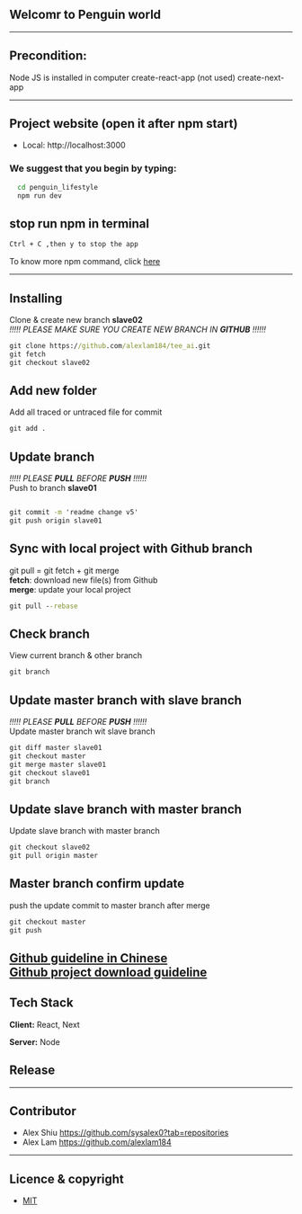 


## Welcomr to Penguin world



---
## Precondition:
Node JS is installed in computer
create-react-app  (not used)
create-next-app


---

## Project website (open it after npm start)
  - Local:            http://localhost:3000        


### We suggest that you begin by typing:
```bat
  cd penguin_lifestyle
  npm run dev
```

## stop run npm in terminal 
```bat
Ctrl + C ,then y to stop the app

```
To know more npm command, click [here](react_guide_readme.md)




---

## Installing 
Clone & create new branch  **slave02** </br>
*!!!!! PLEASE MAKE SURE YOU CREATE NEW BRANCH IN **GITHUB** !!!!!!*

```bat
git clone https://github.com/alexlam184/tee_ai.git
git fetch 
git checkout slave02

```
## Add new folder
Add  all traced or untraced file for commit
```bat
git add .
```


## Update branch 
*!!!!! PLEASE **PULL** BEFORE **PUSH** !!!!!!* </br>
Push to branch **slave01**
```bat

git commit -m 'readme change v5'
git push origin slave01 
```

## Sync with local project with Github branch 
git pull = git fetch + git merge </br>
**fetch**: download new file(s) from Github </br>
**merge**: update your local project </br>

```bat
git pull --rebase
```
## Check branch
View current branch & other branch
```bat
git branch
```
## Update master branch with slave branch
*!!!!! PLEASE **PULL** BEFORE **PUSH** !!!!!!* </br>
Update master branch wit slave branch
```bat
git diff master slave01
git checkout master
git merge master slave01
git checkout slave01
git branch
```

## Update slave branch with master branch
Update slave branch with master branch
```bat
git checkout slave02
git pull origin master
```

## Master branch confirm update
push the update commit to master branch after merge
```bat
git checkout master
git push
```


[Github guideline in Chinese](https://gitbook.tw/chapters/github/pull-from-github.html) </br>
[Github project download guideline](https://support.atlassian.com/bitbucket-cloud/docs/clone-and-make-a-change-on-a-new-branch/)
---

## Tech Stack

**Client:** React, Next

**Server:** Node

## Release


---
## Contributor
- Alex Shiu <https://github.com/sysalex0?tab=repositories>
- Alex Lam <https://github.com/alexlam184>
---

## Licence & copyright
- [MIT](https://choosealicense.com/licenses/mit/)



